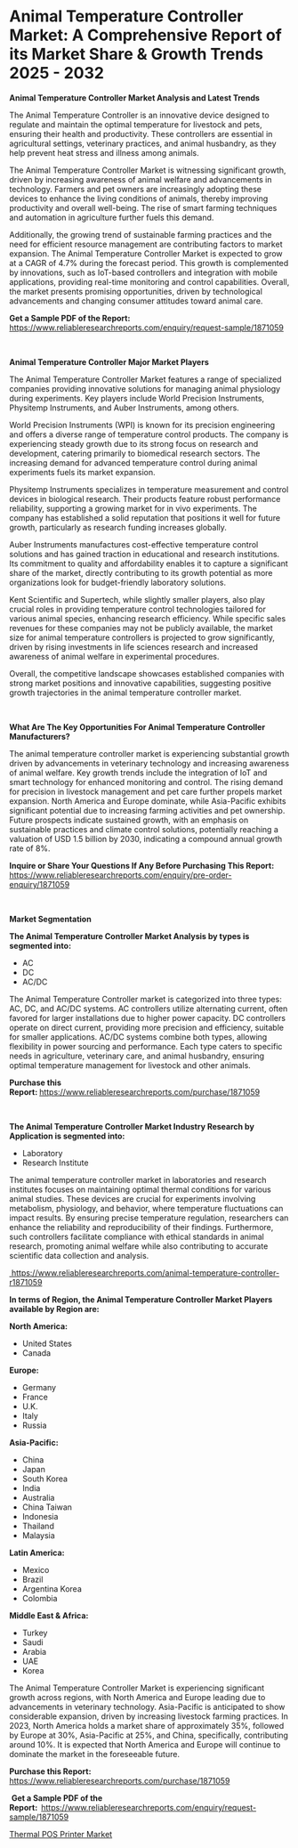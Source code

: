 <p><h1>Animal Temperature Controller Market: A Comprehensive Report of its Market Share & Growth Trends 2025 - 2032</h1></p><p><strong>Animal Temperature Controller Market Analysis and Latest Trends</strong></p>
<p><p>The Animal Temperature Controller is an innovative device designed to regulate and maintain the optimal temperature for livestock and pets, ensuring their health and productivity. These controllers are essential in agricultural settings, veterinary practices, and animal husbandry, as they help prevent heat stress and illness among animals.</p><p>The Animal Temperature Controller Market is witnessing significant growth, driven by increasing awareness of animal welfare and advancements in technology. Farmers and pet owners are increasingly adopting these devices to enhance the living conditions of animals, thereby improving productivity and overall well-being. The rise of smart farming techniques and automation in agriculture further fuels this demand.</p><p>Additionally, the growing trend of sustainable farming practices and the need for efficient resource management are contributing factors to market expansion. The Animal Temperature Controller Market is expected to grow at a CAGR of 4.7% during the forecast period. This growth is complemented by innovations, such as IoT-based controllers and integration with mobile applications, providing real-time monitoring and control capabilities. Overall, the market presents promising opportunities, driven by technological advancements and changing consumer attitudes toward animal care.</p></p>
<p><strong>Get a Sample PDF of the Report:&nbsp;</strong> <a href="https://www.reliableresearchreports.com/enquiry/request-sample/1871059?utm_campaign=2222&utm_medium=2&utm_source=Github&utm_content=ia&utm_term=23022025&utm_id=animal-temperature-controller">https://www.reliableresearchreports.com/enquiry/request-sample/1871059</a></p>
<p>&nbsp;</p>
<p><strong>Animal Temperature Controller Major Market Players</strong></p>
<p><p>The Animal Temperature Controller Market features a range of specialized companies providing innovative solutions for managing animal physiology during experiments. Key players include World Precision Instruments, Physitemp Instruments, and Auber Instruments, among others.</p><p>World Precision Instruments (WPI) is known for its precision engineering and offers a diverse range of temperature control products. The company is experiencing steady growth due to its strong focus on research and development, catering primarily to biomedical research sectors. The increasing demand for advanced temperature control during animal experiments fuels its market expansion.</p><p>Physitemp Instruments specializes in temperature measurement and control devices in biological research. Their products feature robust performance reliability, supporting a growing market for in vivo experiments. The company has established a solid reputation that positions it well for future growth, particularly as research funding increases globally.</p><p>Auber Instruments manufactures cost-effective temperature control solutions and has gained traction in educational and research institutions. Its commitment to quality and affordability enables it to capture a significant share of the market, directly contributing to its growth potential as more organizations look for budget-friendly laboratory solutions.</p><p>Kent Scientific and Supertech, while slightly smaller players, also play crucial roles in providing temperature control technologies tailored for various animal species, enhancing research efficiency. While specific sales revenues for these companies may not be publicly available, the market size for animal temperature controllers is projected to grow significantly, driven by rising investments in life sciences research and increased awareness of animal welfare in experimental procedures.</p><p>Overall, the competitive landscape showcases established companies with strong market positions and innovative capabilities, suggesting positive growth trajectories in the animal temperature controller market.</p></p>
<p>&nbsp;</p>
<p><strong>What Are The Key Opportunities For Animal Temperature Controller Manufacturers?</strong></p>
<p><p>The animal temperature controller market is experiencing substantial growth driven by advancements in veterinary technology and increasing awareness of animal welfare. Key growth trends include the integration of IoT and smart technology for enhanced monitoring and control. The rising demand for precision in livestock management and pet care further propels market expansion. North America and Europe dominate, while Asia-Pacific exhibits significant potential due to increasing farming activities and pet ownership. Future prospects indicate sustained growth, with an emphasis on sustainable practices and climate control solutions, potentially reaching a valuation of USD 1.5 billion by 2030, indicating a compound annual growth rate of 8%.</p></p>
<p><strong>Inquire or Share Your Questions If Any Before Purchasing This Report:</strong> <a href="https://www.reliableresearchreports.com/enquiry/pre-order-enquiry/1871059?utm_campaign=2222&utm_medium=2&utm_source=Github&utm_content=ia&utm_term=23022025&utm_id=animal-temperature-controller">https://www.reliableresearchreports.com/enquiry/pre-order-enquiry/1871059</a></p>
<p>&nbsp;</p>
<p><strong>Market Segmentation</strong></p>
<p><strong>The Animal Temperature Controller Market Analysis by types is segmented into:</strong></p>
<p><ul><li>AC</li><li>DC</li><li>AC/DC</li></ul></p>
<p><p>The Animal Temperature Controller market is categorized into three types: AC, DC, and AC/DC systems. AC controllers utilize alternating current, often favored for larger installations due to higher power capacity. DC controllers operate on direct current, providing more precision and efficiency, suitable for smaller applications. AC/DC systems combine both types, allowing flexibility in power sourcing and performance. Each type caters to specific needs in agriculture, veterinary care, and animal husbandry, ensuring optimal temperature management for livestock and other animals.</p></p>
<p><strong>Purchase this Report:&nbsp;</strong><a href="https://www.reliableresearchreports.com/purchase/1871059?utm_campaign=2222&utm_medium=2&utm_source=Github&utm_content=ia&utm_term=23022025&utm_id=animal-temperature-controller">https://www.reliableresearchreports.com/purchase/1871059</a></p>
<p>&nbsp;</p>
<p><strong>The Animal Temperature Controller Market Industry Research by Application is segmented into:</strong></p>
<p><ul><li>Laboratory</li><li>Research Institute</li></ul></p>
<p><p>The animal temperature controller market in laboratories and research institutes focuses on maintaining optimal thermal conditions for various animal studies. These devices are crucial for experiments involving metabolism, physiology, and behavior, where temperature fluctuations can impact results. By ensuring precise temperature regulation, researchers can enhance the reliability and reproducibility of their findings. Furthermore, such controllers facilitate compliance with ethical standards in animal research, promoting animal welfare while also contributing to accurate scientific data collection and analysis.</p></p>
<p><a href="https://www.reliableresearchreports.com/animal-temperature-controller-r1871059?utm_campaign=2222&utm_medium=2&utm_source=Github&utm_content=ia&utm_term=23022025&utm_id=animal-temperature-controller">&nbsp;https://www.reliableresearchreports.com/animal-temperature-controller-r1871059</a></p>
<p><strong>In terms of Region, the Animal Temperature Controller Market Players available by Region are:</strong></p>
<p>
    <p> <strong> North America: </strong>
        <ul>
            <li>United States</li>
            <li>Canada</li>
        </ul>
        </p> 
    <p> <strong> Europe: </strong>
        <ul>
            <li>Germany</li>
            <li>France</li>
            <li>U.K.</li>
            <li>Italy</li>
            <li>Russia</li>
        </ul>
        </p> 
    <p> <strong> Asia-Pacific: </strong>
        <ul>
            <li>China</li>
            <li>Japan</li>
            <li>South Korea</li>
            <li>India</li>
            <li>Australia</li>
            <li>China Taiwan</li>
            <li>Indonesia</li>
            <li>Thailand</li>
            <li>Malaysia</li>
        </ul>
        </p> 
    <p> <strong> Latin America: </strong>
        <ul>
            <li>Mexico</li>
            <li>Brazil</li>
            <li>Argentina Korea</li>
            <li>Colombia</li>
        </ul>
        </p> 
    <p> <strong> Middle East & Africa: </strong>
        <ul>
            <li>Turkey</li>
            <li>Saudi</li>
            <li>Arabia</li>
            <li>UAE</li>
            <li>Korea</li>
        </ul>
    </p>
    </p>
<p><p>The Animal Temperature Controller Market is experiencing significant growth across regions, with North America and Europe leading due to advancements in veterinary technology. Asia-Pacific is anticipated to show considerable expansion, driven by increasing livestock farming practices. In 2023, North America holds a market share of approximately 35%, followed by Europe at 30%, Asia-Pacific at 25%, and China, specifically, contributing around 10%. It is expected that North America and Europe will continue to dominate the market in the foreseeable future.</p></p>
<p><strong>Purchase this Report: </strong><a href="https://www.reliableresearchreports.com/purchase/1871059?utm_campaign=2222&utm_medium=2&utm_source=Github&utm_content=ia&utm_term=23022025&utm_id=animal-temperature-controller">https://www.reliableresearchreports.com/purchase/1871059</a></p>
<p>&nbsp;<strong>Get a Sample PDF of the Report:&nbsp;&nbsp;</strong><a href="https://www.reliableresearchreports.com/enquiry/request-sample/1871059?utm_campaign=2222&utm_medium=2&utm_source=Github&utm_content=ia&utm_term=23022025&utm_id=animal-temperature-controller">https://www.reliableresearchreports.com/enquiry/request-sample/1871059</a></p>
<p><strong></strong></p>
<p><p><a href="https://github.com/SamiaChowdhury801/Market-Research-Report-List-1/blob/main/thermal-pos-printer-market.md?utm_campaign=2222&utm_medium=2&utm_source=Github&utm_content=ia&utm_term=23022025&utm_id=animal-temperature-controller">Thermal POS Printer Market</a></p></p>